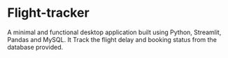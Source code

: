 # Flight-tracker
A minimal and functional desktop application built using Python, Streamlit, Pandas and MySQL. It Track the flight delay and booking status from the database provided.
